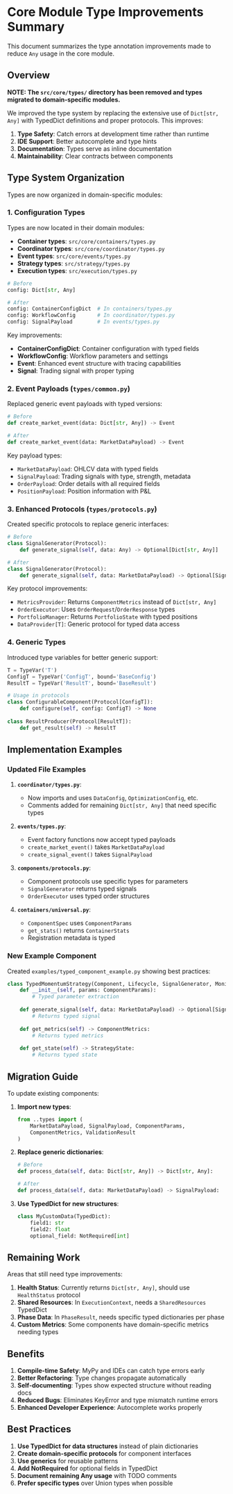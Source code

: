 # Core Module Type Improvements Summary

This document summarizes the type annotation improvements made to reduce `Any` usage in the core module.

## Overview

**NOTE: The `src/core/types/` directory has been removed and types migrated to domain-specific modules.**

We improved the type system by replacing the extensive use of `Dict[str, Any]` with TypedDict definitions and proper protocols. This improves:

1. **Type Safety**: Catch errors at development time rather than runtime
2. **IDE Support**: Better autocomplete and type hints
3. **Documentation**: Types serve as inline documentation
4. **Maintainability**: Clear contracts between components

## Type System Organization

Types are now organized in domain-specific modules:

### 1. Configuration Types

Types are now located in their domain modules:
- **Container types**: `src/core/containers/types.py`
- **Coordinator types**: `src/core/coordinator/types.py` 
- **Event types**: `src/core/events/types.py`
- **Strategy types**: `src/strategy/types.py`
- **Execution types**: `src/execution/types.py`

```python
# Before
config: Dict[str, Any]

# After  
config: ContainerConfigDict  # In containers/types.py
config: WorkflowConfig       # In coordinator/types.py
config: SignalPayload        # In events/types.py
```

Key improvements:
- **ContainerConfigDict**: Container configuration with typed fields
- **WorkflowConfig**: Workflow parameters and settings
- **Event**: Enhanced event structure with tracing capabilities
- **Signal**: Trading signal with proper typing

### 2. Event Payloads (`types/common.py`)

Replaced generic event payloads with typed versions:

```python
# Before
def create_market_event(data: Dict[str, Any]) -> Event

# After  
def create_market_event(data: MarketDataPayload) -> Event
```

Key payload types:
- `MarketDataPayload`: OHLCV data with typed fields
- `SignalPayload`: Trading signals with type, strength, metadata
- `OrderPayload`: Order details with all required fields
- `PositionPayload`: Position information with P&L

### 3. Enhanced Protocols (`types/protocols.py`)

Created specific protocols to replace generic interfaces:

```python
# Before
class SignalGenerator(Protocol):
    def generate_signal(self, data: Any) -> Optional[Dict[str, Any]]

# After
class SignalGenerator(Protocol):
    def generate_signal(self, data: MarketDataPayload) -> Optional[SignalPayload]
```

Key protocol improvements:
- `MetricsProvider`: Returns `ComponentMetrics` instead of `Dict[str, Any]`
- `OrderExecutor`: Uses `OrderRequest`/`OrderResponse` types
- `PortfolioManager`: Returns `PortfolioState` with typed positions
- `DataProvider[T]`: Generic protocol for typed data access

### 4. Generic Types

Introduced type variables for better generic support:

```python
T = TypeVar('T')
ConfigT = TypeVar('ConfigT', bound='BaseConfig')
ResultT = TypeVar('ResultT', bound='BaseResult')

# Usage in protocols
class ConfigurableComponent(Protocol[ConfigT]):
    def configure(self, config: ConfigT) -> None
    
class ResultProducer(Protocol[ResultT]):
    def get_result(self) -> ResultT
```

## Implementation Examples

### Updated File Examples

1. **`coordinator/types.py`**:
   - Now imports and uses `DataConfig`, `OptimizationConfig`, etc.
   - Comments added for remaining `Dict[str, Any]` that need specific types

2. **`events/types.py`**:
   - Event factory functions now accept typed payloads
   - `create_market_event()` takes `MarketDataPayload`
   - `create_signal_event()` takes `SignalPayload`

3. **`components/protocols.py`**:
   - Component protocols use specific types for parameters
   - `SignalGenerator` returns typed signals
   - `OrderExecutor` uses typed order structures

4. **`containers/universal.py`**:
   - `ComponentSpec` uses `ComponentParams`
   - `get_stats()` returns `ContainerStats`
   - Registration metadata is typed

### New Example Component

Created `examples/typed_component_example.py` showing best practices:

```python
class TypedMomentumStrategy(Component, Lifecycle, SignalGenerator, Monitorable):
    def __init__(self, params: ComponentParams):
        # Typed parameter extraction
        
    def generate_signal(self, data: MarketDataPayload) -> Optional[SignalPayload]:
        # Returns typed signal
        
    def get_metrics(self) -> ComponentMetrics:
        # Returns typed metrics
        
    def get_state(self) -> StrategyState:
        # Returns typed state
```

## Migration Guide

To update existing components:

1. **Import new types**:
   ```python
   from ..types import (
       MarketDataPayload, SignalPayload, ComponentParams,
       ComponentMetrics, ValidationResult
   )
   ```

2. **Replace generic dictionaries**:
   ```python
   # Before
   def process_data(self, data: Dict[str, Any]) -> Dict[str, Any]:
   
   # After
   def process_data(self, data: MarketDataPayload) -> SignalPayload:
   ```

3. **Use TypedDict for new structures**:
   ```python
   class MyCustomData(TypedDict):
       field1: str
       field2: float
       optional_field: NotRequired[int]
   ```

## Remaining Work

Areas that still need type improvements:

1. **Health Status**: Currently returns `Dict[str, Any]`, should use `HealthStatus` protocol
2. **Shared Resources**: In `ExecutionContext`, needs a `SharedResources` TypedDict
3. **Phase Data**: In `PhaseResult`, needs specific typed dictionaries per phase
4. **Custom Metrics**: Some components have domain-specific metrics needing types

## Benefits

1. **Compile-time Safety**: MyPy and IDEs can catch type errors early
2. **Better Refactoring**: Type changes propagate automatically
3. **Self-documenting**: Types show expected structure without reading docs
4. **Reduced Bugs**: Eliminates KeyError and type mismatch runtime errors
5. **Enhanced Developer Experience**: Autocomplete works properly

## Best Practices

1. **Use TypedDict for data structures** instead of plain dictionaries
2. **Create domain-specific protocols** for component interfaces  
3. **Use generics** for reusable patterns
4. **Add NotRequired** for optional fields in TypedDict
5. **Document remaining Any usage** with TODO comments
6. **Prefer specific types** over Union types when possible